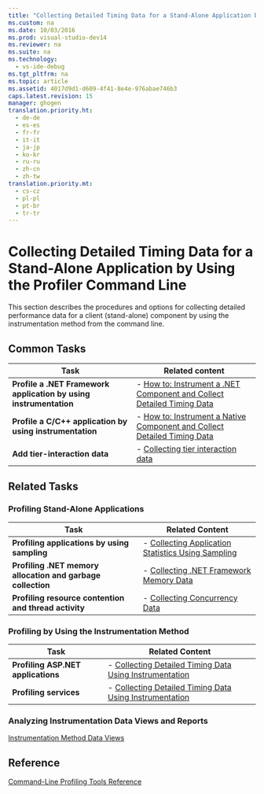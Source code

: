 ```yaml
---
title: "Collecting Detailed Timing Data for a Stand-Alone Application by Using the Profiler Command Line"
ms.custom: na
ms.date: 10/03/2016
ms.prod: visual-studio-dev14
ms.reviewer: na
ms.suite: na
ms.technology: 
  - vs-ide-debug
ms.tgt_pltfrm: na
ms.topic: article
ms.assetid: 4017d9d1-d609-4f41-8e4e-976abae746b3
caps.latest.revision: 15
manager: ghogen
translation.priority.ht: 
  - de-de
  - es-es
  - fr-fr
  - it-it
  - ja-jp
  - ko-kr
  - ru-ru
  - zh-cn
  - zh-tw
translation.priority.mt: 
  - cs-cz
  - pl-pl
  - pt-br
  - tr-tr
---
```

# Collecting Detailed Timing Data for a Stand-Alone Application by Using the Profiler Command Line
This section describes the procedures and options for collecting detailed performance data for a client (stand-alone) component by using the instrumentation method from the command line.  
  
## Common Tasks  
  
|Task|Related content|  
|----------|---------------------|  
|**Profile a .NET Framework application by using instrumentation**|-   [How to: Instrument a .NET Component and Collect Detailed Timing Data](../VS_IDE/How-to--Instrument-a-Stand-Alone-.NET-Framework-Component-and-Collect-Timing-Data-with-the-Profiler-from-the-Command-Line.md)|  
|**Profile a C/C++ application by using instrumentation**|-   [How to: Instrument a Native Component and Collect Detailed Timing Data](../VS_IDE/How-to--Instrument-a-Native-Stand-Alone-Component-and-Collect-Timing-Data-with-the-Profiler-from-the-Command-Line.md)|  
|**Add tier-interaction data**|-   [Collecting tier interaction data](../VS_IDE/Adding-tier-interaction-data-from-the-command-line.md)|  
  
## Related Tasks  
  
### Profiling Stand-Alone Applications  
  
|Task|Related Content|  
|----------|---------------------|  
|**Profiling applications by using sampling**|-   [Collecting Application Statistics Using Sampling](../VS_IDE/Collecting-Application-Statistics-for-Stand-Alone-Applications-by-Using-the-Profiler-Command-Line.md)|  
|**Profiling .NET memory allocation and garbage collection**|-   [Collecting .NET Framework Memory Data](../VS_IDE/Collecting-.NET-Framework-Memory-Data-for-Stand-Alone-Applications-by-Using-the-Profiler-Command-Line.md)|  
|**Profiling resource contention and thread activity**|-   [Collecting Concurrency Data](../VS_IDE/Collecting-Concurrency-Data-for-Stand-Alone-Applications-by-Using-the-Profiler-Command-Line.md)|  
  
### Profiling by Using the Instrumentation Method  
  
|Task|Related Content|  
|----------|---------------------|  
|**Profiling ASP.NET applications**|-   [Collecting Detailed Timing Data Using Instrumentation](../VS_IDE/Collecting-Detailed-Timing-Data-for-an-ASP.NET-Web-Application-Using-the-Profiler-Instrumentation-Method-from-the-Command-Line.md)|  
|**Profiling services**|-   [Collecting Detailed Timing Data Using Instrumentation](../VS_IDE/Collecting-Detailed-Timing-Data-for-Services-by-Using-the-Instrumentation-Method-from-the-Profiler-Command-Line.md)|  
  
### Analyzing Instrumentation Data Views and Reports  
 [Instrumentation Method Data Views](../VS_IDE/Instrumentation-Method-Data-Views.md)  
  
## Reference  
 [Command-Line Profiling Tools Reference](../VS_IDE/Command-Line-Profiling-Tools-Reference.md)